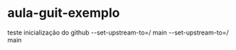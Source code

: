 # aula-guit-exemplo
teste inicialização do github
--set-upstream-to=<remote>/<branch> main
  --set-upstream-to=<remote>/<branch> main

